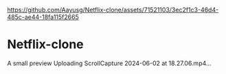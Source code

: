 
https://github.com/Aayusg/Netflix-clone/assets/71521103/3ec2f1c3-46d4-485c-ae44-18fa115f2665
# Netflix-clone


A  small preview
Uploading ScrollCapture 2024-06-02 at 18.27.06.mp4…
